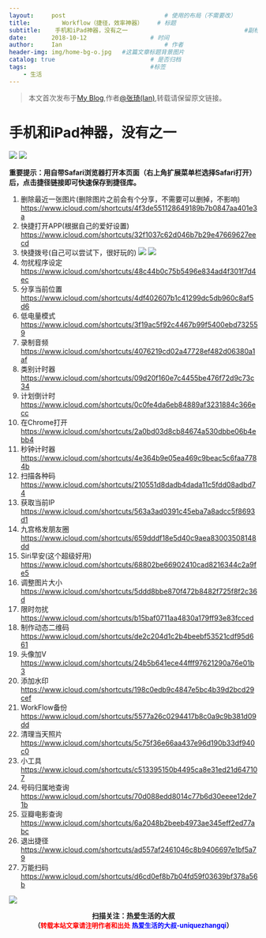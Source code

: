 ```yaml
---
layout:     post             				# 使用的布局（不需要改）
title:         Workflow（捷径，效率神器）	# 标题 
subtitle:    手机和iPad神器，没有之一					  				#副标题
date:       2018-10-12 					# 时间
author:     Ian                  			# 作者
header-img: img/home-bg-o.jpg	#这篇文章标题背景图片
catalog: true                        	# 是否归档
tags:                              		#标签
    - 生活
---
```


> 本文首次发布于[My Blog](http://uniquezhangqi.top),作者[@张琦(Ian)](http://uniquezhangqi.top/about/),转载请保留原文链接。

# 手机和iPad神器，没有之一

![](http://uniquezhangqi.oss-cn-shenzhen.aliyuncs.com/blog/2018-10-11-160350.png)
![](http://uniquezhangqi.oss-cn-shenzhen.aliyuncs.com/blog/2018-10-11-IMG_4992.PNG)

**重要提示：用自带Safari浏览器打开本页面（右上角扩展菜单栏选择Safari打开）后，点击捷径链接即可快速保存到捷径库。**

1. 删除最近一张图片(删除图片之前会有个分享，不需要可以删掉，不影响)
<https://www.icloud.com/shortcuts/4f3de551128649189b7b0847aa401e3a>
2. 快捷打开APP(根据自己的爱好设置)
<https://www.icloud.com/shortcuts/32f1037c62d046b7b29e47669627eecd>
3. 快捷拨号(自己可以尝试下，很好玩的)
![](http://uniquezhangqi.oss-cn-shenzhen.aliyuncs.com/blog/2018-10-11-1.PNG)
![](http://uniquezhangqi.oss-cn-shenzhen.aliyuncs.com/blog/2018-10-11-2.PNG)
4. 勿扰程序设定
<https://www.icloud.com/shortcuts/48c44b0c75b5496e834ad4f301f7d4ec>
5. 分享当前位置
<https://www.icloud.com/shortcuts/4df402607b1c41299dc5db960c8af5d6>
6. 低电量模式
<https://www.icloud.com/shortcuts/3f19ac5f92c4467b99f5400ebd732559>
7. 录制音频
<https://www.icloud.com/shortcuts/4076219cd02a47728ef482d06380a1af>
8. 类别计时器
<https://www.icloud.com/shortcuts/09d20f160e7c4455be476f72d9c73c34>
9. 计划倒计时
<https://www.icloud.com/shortcuts/0c0fe4da6eb84889af3231884c366ecc>
10. 在Chrome打开
<https://www.icloud.com/shortcuts/2a0bd03d8cb84674a530dbbe06b4ebb4>
11. 秒钟计时器
<https://www.icloud.com/shortcuts/4e364b9e05ea469c9beac5c6faa7784b>
12. 扫描各种码
<https://www.icloud.com/shortcuts/210551d8dadb4dada11c5fdd08adbd74>
13. 获取当前IP
<https://www.icloud.com/shortcuts/563a3ad0391c45eba7a8adcc5f8693d1>
14. 九宫格发朋友圈
<https://www.icloud.com/shortcuts/659dddf18e5d40c9aea83003508148dd>
15. Siri早安(这个超级好用)
<https://www.icloud.com/shortcuts/68802be66902410cad8216344c2a9fe5>
16. 调整图片大小
<https://www.icloud.com/shortcuts/5ddd8bbe870f472b8482f725f8f2c36d>
17. 限时勿扰
<https://www.icloud.com/shortcuts/b15baf0711aa4830a179ff93e83fcced>
18. 制作动态二维码
<https://www.icloud.com/shortcuts/de2c204d1c2b4beebf53521cdf95d661>
19. 头像加V
<https://www.icloud.com/shortcuts/24b5b641ece44fff97621290a76e01b3>
20. 添加水印
<https://www.icloud.com/shortcuts/198c0edb9c4847e5bc4b39d2bcd29cef>
21. WorkFlow备份
<https://www.icloud.com/shortcuts/5577a26c0294417b8c0a9c9b381d09dd>
22. 清理当天照片
<https://www.icloud.com/shortcuts/5c75f36e66aa437e96d190b33df940c0>
23. 小工具
<https://www.icloud.com/shortcuts/c513395150b4495ca8e31ed21d647107>
24. 号码归属地查询
<https://www.icloud.com/shortcuts/70d088edd8014c77b6d30eeee12de71b>
25. 豆瓣电影查询
<https://www.icloud.com/shortcuts/6a2048b2beeb4973ae345eff2ed77abc>
26. 退出捷径
<https://www.icloud.com/shortcuts/ad557af2461046c8b9406697e1bf5a79>
27. 万能扫码 
<https://www.icloud.com/shortcuts/d6cd0ef8b7b04fd59f03639bf378a56b>




![](https://ws3.sinaimg.cn/large/006tKfTcgy1fqj5aochgoj309k09kmwz.jpg)
<b><center>扫描关注：热爱生活的大叔</center>
<b><center><font size="2">（<font size="2" color="#FF0000">转载本站文章请注明作者和出处</font> <font size="2" color="#0000FF">热爱生活的大叔-uniquezhangqi</font><font size="2">）</font>
